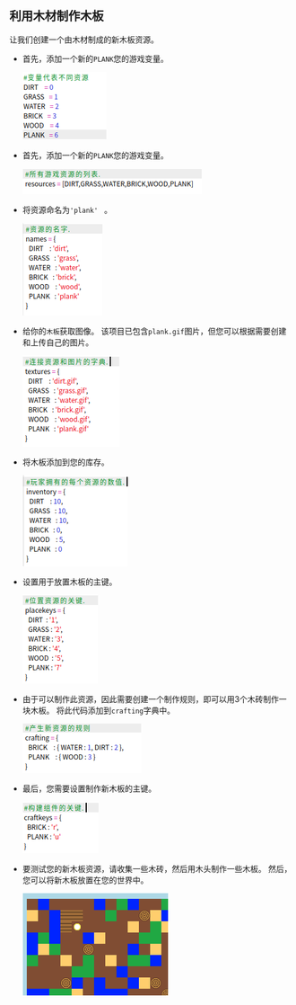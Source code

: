 ## 利用木材制作木板

让我们创建一个由木材制成的新木板资源。

+ 首先，添加一个新的` PLANK `您的游戏变量。
    
    ![screenshot](images/craft-plank-const.png)

+ 首先，添加一个新的` PLANK `您的游戏变量。
    
    ![screenshot](images/craft-plank-resources.png)

+ 将资源命名为`'plank' ` 。
    
    ![screenshot](images/craft-plank-names.png)

+ 给你的`木板`获取图像。 该项目已包含` plank.gif `图片，但您可以根据需要创建和上传自己的图片。
    
    ![screenshot](images/craft-plank-textures.png)

+ 将木板添加到您的库存。
    
    ![screenshot](images/craft-plank-inventory.png)

+ 设置用于放置木板的主键。
    
    ![screenshot](images/craft-plank-placekeys.png)

+ 由于可以制作此资源，因此需要创建一个制作规则，即可以用3个木砖制作一块木板。 将此代码添加到`crafting`字典中。
    
    ![screenshot](images/craft-plank-crafting.png)

+ 最后，您需要设置制作新木板的主键。
    
    ![screenshot](images/craft-plank-craftkeys.png)

+ 要测试您的新木板资源，请收集一些木砖，然后用木头制作一些木板。 然后，您可以将新木板放置在您的世界中。
    
    ![screenshot](images/craft-plank-test.png)